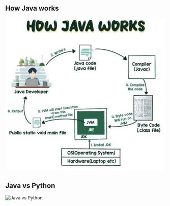 ## How Java works

![How Java Works](images/1_how_java_works.png)

## Java vs Python

![Java vs Python](images/Java_vs_Python.gif)
